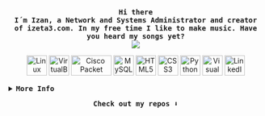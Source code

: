 <p align="center">
  <samp>
    <b>
      Hi there
    <br>
      I´m Izan, a Network and Systems Administrator and creator of izeta3.com. In my free time I like to make music. Have you heard my songs yet? 
    </b>
    <br>
      <a href="https://open.spotify.com/intl-es/artist/1hSW0fGEl6NnWyHfW1CZ95" target="_blank">
        <img src="https://readme-typing-svg.herokuapp.com?font=Time+New+Roman&color=1DB954&size=25&center=true&vCenter=true&width=600&height=100&lines=Click+to+be+redirected+to+my+Spotify">
      </a>
    </br>
  </samp>
</p>

<p align="center">
  <img src="https://cdn.jsdelivr.net/gh/devicons/devicon/icons/linux/linux-original.svg" alt="Linux" width="40" height="40"/>
  <img src="https://upload.wikimedia.org/wikipedia/commons/d/d5/Virtualbox_logo.png" alt="VirtualBox" width="40" height="40"/>
  <img src="https://upload.wikimedia.org/wikipedia/commons/thumb/0/08/Cisco_logo_blue_2016.svg/1920px-Cisco_logo_blue_2016.svg.png" alt="Cisco Packet Tracer" width="80" height="40"/>
  <img src="https://cdn.jsdelivr.net/gh/devicons/devicon/icons/mysql/mysql-original.svg" alt="MySQL" width="40" height="40"/>
  <img src="https://cdn.jsdelivr.net/gh/devicons/devicon/icons/html5/html5-original.svg" alt="HTML5" width="40" height="40"/>
  <img src="https://cdn.jsdelivr.net/gh/devicons/devicon/icons/css3/css3-original.svg" alt="CSS3" width="40" height="40"/>
  <img src="https://cdn.jsdelivr.net/gh/devicons/devicon/icons/python/python-original.svg" alt="Python" width="40" height="40"/>
  <img src="https://cdn.jsdelivr.net/gh/devicons/devicon/icons/vscode/vscode-original.svg" alt="Visual Studio Code" width="40" height="40"/>
  <a href="https://www.linkedin.com/in/izlozano/" target="_blank">
    <img src="https://cdn.jsdelivr.net/gh/devicons/devicon/icons/linkedin/linkedin-original.svg" alt="LinkedIn" width="40" height="40"/>
  </a>
</p>

<details>
<summary><samp><b>More Info</b></samp></summary>
  
```python
# Copyright (c) 2024 Izan Lozano. All rights reserved.
```
<p align="center">
  <samp>
  <a href="#--------">
    <img src="https://komarev.com/ghpvc/?username=izaann3&label=Profile+Views&color=grey" alt="profile views" /> 
  </a>
  </samp>
</p>
</details>

<p align="center">
<samp><b>Check out my repos ⬇️ </b></samp> 
</p>
